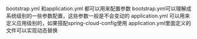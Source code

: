 
bootstrap.yml  和application.yml  都可以用来配置参数
bootstrap.yml可以理解成系统级别的一些参数配置，这些参数一般是不会变动的
application.yml 可以用来定义应用级别的，如果搭配spring-cloud-config使用 application.yml里面定义的文件可以实现动态替换